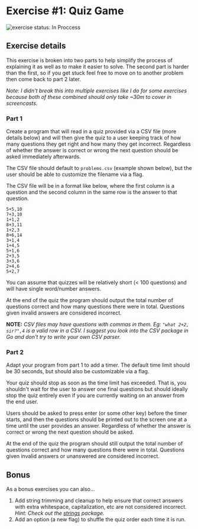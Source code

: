 # Exercise #1: Quiz Game

![exercise status: In Proccess](https://img.shields.io/badge/Exercise%20Status-In%20Proccess-red)


## Exercise details

This exercise is broken into two parts to help simplify the process of explaining it as well as to make it easier to solve. The second part is harder than the first, so if you get stuck feel free to move on to another problem then come back to part 2 later.

*Note: I didn't break this into multiple exercises like I do for some exercises because both of these combined should only take ~30m to cover in screencasts.*

### Part 1

Create a program that will read in a quiz provided via a CSV file (more details below) and will then give the quiz to a user keeping track of how many questions they get right and how many they get incorrect. Regardless of whether the answer is correct or wrong the next question should be asked immediately afterwards.

The CSV file should default to `problems.csv` (example shown below), but the user should be able to customize the filename via a flag.

The CSV file will be in a format like below, where the first column is a question and the second column in the same row is the answer to that question.

```
5+5,10
7+3,10
1+1,2
8+3,11
1+2,3
8+6,14
3+1,4
1+4,5
5+1,6
2+3,5
3+3,6
2+4,6
5+2,7
```

You can assume that quizzes will be relatively short (< 100 questions) and will have single word/number answers.

At the end of the quiz the program should output the total number of questions correct and how many questions there were in total. Questions given invalid answers are considered incorrect.

**NOTE:** *CSV files may have questions with commas in them. Eg: `"what 2+2, sir?",4` is a valid row in a CSV. I suggest you look into the CSV package in Go and don't try to write your own CSV parser.*

### Part 2

Adapt your program from part 1 to add a timer. The default time limit should be 30 seconds, but should also be customizable via a flag.

Your quiz should stop as soon as the time limit has exceeded. That is, you shouldn't wait for the user to answer one final questions but should ideally stop the quiz entirely even if you are currently waiting on an answer from the end user.

Users should be asked to press enter (or some other key) before the timer starts, and then the questions should be printed out to the screen one at a time until the user provides an answer. Regardless of whether the answer is correct or wrong the next question should be asked.

At the end of the quiz the program should still output the total number of questions correct and how many questions there were in total. Questions given invalid answers or unanswered are considered incorrect.

## Bonus

As a bonus exercises you can also...

1. Add string trimming and cleanup to help ensure that correct answers with extra whitespace, capitalization, etc are not considered incorrect. *Hint: Check out the [strings](https://golang.org/pkg/strings/) package.*
2. Add an option (a new flag) to shuffle the quiz order each time it is run.
